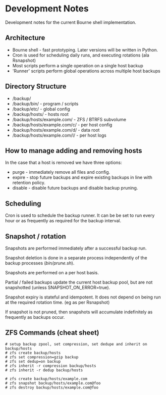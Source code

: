 # Development Notes

Development notes for the current Bourne shell implementation.

## Architecture

* Bourne shell - fast prototyping. Later versions will be written in Python.
* Cron is used for scheduling daily runs, and executing rotations (ala Rsnapshot)
* Most scripts perform a single operation on a single host backup
* 'Runner' scripts perform global operations across multiple host backups

## Directory Structure

* /backup/
* /backup/bin/ - program / scripts
* /backup/etc/ - global config
* /backup/hosts/ - hosts root
* /backup/hosts/example.com/ - ZFS / BTRFS subvolume
* /backup/hosts/example.com/c/ - per host config
* /backup/hosts/example.com/d/ - data root
* /backup/hosts/example.com/l/ - per host logs

## How to manage adding and removing hosts

In the case that a host is removed we have three options:

* purge - immediately remove all files and config.
* expire - stop future backups and expire existing backups in line with retention policy.
* disable - disable future backups and disable backup pruning.

## Scheduling

Cron is used to schedule the backup runner. It can be be set to run every hour
or as frequently as required for the backup interval.

## Snapshot / rotation

Snapshots are performed immediately after a successful backup run.

Snapshot deletion is done in a separate process independently of the backup
processes (_bin/prune.sh_).

Snapshots are performed on a per host basis.

Partial / failed backups update the current host backup pool, but are not snapshotted
(unless SNAPSHOT_ON_ERROR=true).

Snapshot expiry is stateful and idempotent. It does not depend on
being run at the required rotation time. (eg as per Rsnapshot)

If snapshot is not pruned, then snapshots will accumulate indefinitely as frequently
as backups occur.

## ZFS Commands (cheat sheet)

    # setup backup zpool, set compression, set dedupe and inherit on backup/hosts 
    # zfs create backup/hosts
    # zfs set compression=gzip backup
    # zfs set dedup=on backup
    # zfs inherit -r compression backup/hosts
    # zfs inherit -r dedup backup/hosts
    
    # zfs create backup/hosts/example.com
    # zfs snapshot backup/hosts/example.com@foo
    # zfs destroy backup/hosts/example.com@foo
